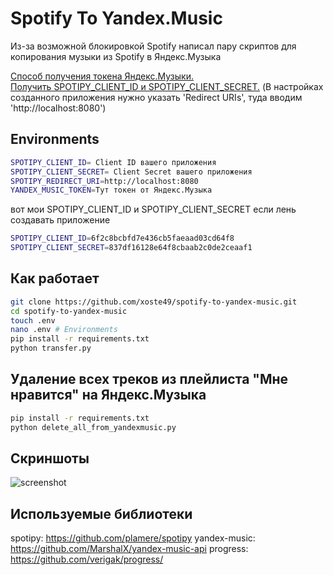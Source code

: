 # Spotify To Yandex.Music
Из-за возможной блокировкой Spotify написал пару скриптов для копирования музыки из Spotify в Яндекс.Музыка

[Способ получения токена Яндекс.Музыки.](https://github.com/xoste49/yandex-music-token)  
[Получить SPOTIPY_CLIENT_ID и SPOTIPY_CLIENT_SECRET.](https://developer.spotify.com/dashboard/applications)
(В настройках созданного приложения нужно указать 'Redirect URIs', туда вводим 'http://localhost:8080')

## Environments
```sh
SPOTIPY_CLIENT_ID= Client ID вашего приложения
SPOTIPY_CLIENT_SECRET= Client Secret вашего приложения
SPOTIPY_REDIRECT_URI=http://localhost:8080
YANDEX_MUSIC_TOKEN=Тут токен от Яндекс.Музыка
```
вот мои SPOTIPY_CLIENT_ID и SPOTIPY_CLIENT_SECRET если лень создавать приложение
```sh
SPOTIPY_CLIENT_ID=6f2c8bcbfd7e436cb5faeaad03cd64f8
SPOTIPY_CLIENT_SECRET=837df16128e64f8cbaab2c0de2ceaaf1
```

## Как работает
```bash
git clone https://github.com/xoste49/spotify-to-yandex-music.git
cd spotify-to-yandex-music
touch .env
nano .env # Environments
pip install -r requirements.txt
python transfer.py
```

## Удаление всех треков из плейлиста "Мне нравится" на Яндекс.Музыка
```bash
pip install -r requirements.txt
python delete_all_from_yandexmusic.py
```

## Скриншоты

![screenshot](https://user-images.githubusercontent.com/7299412/158782647-a1392ad6-2854-40d6-acb9-2213012bef3a.png)

## Используемые библиотеки
spotipy: https://github.com/plamere/spotipy
yandex-music: https://github.com/MarshalX/yandex-music-api
progress: https://github.com/verigak/progress/
